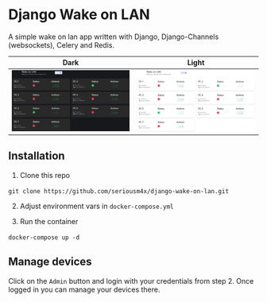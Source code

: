 # Django Wake on LAN

A simple wake on lan app written with Django, Django-Channels (websockets), Celery and Redis.

| Dark                 | Light                 |
| -------------------- | --------------------- |
| ![](assets/dark.jpg) | ![](assets/light.jpg) |

## Installation

1. Clone this repo

`git clone https://github.com/seriousm4x/django-wake-on-lan.git`

2. Adjust environment vars in `docker-compose.yml`

3. Run the container

`docker-compose up -d`

## Manage devices

Click on the `Admin` button and login with your credentials from step 2. Once logged in you can manage your devices there.
